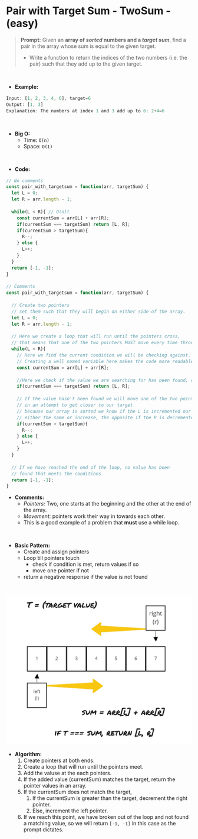 # Pair with Target Sum - TwoSum - (easy)

> **Prompt:** Given an **array of *sorted* numbers and a *target sum***, find a pair in the array whose sum is equal to the given target. 
> - Write a function to return the indices of the two numbers (i.e. the pair) such that they add up to the given target.
<br>

- **Example:**

```js
Input: [1, 2, 3, 4, 6], target=6
Output: [1, 3]
Explanation: The numbers at index 1 and 3 add up to 6: 2+4=6
```
<br>

- **Big O:**
  - Time: `O(n)`
  - Space: `O(1)`

<br>

- **Code:**

```js
// No comments
const pair_with_targetsum = function(arr, targetSum) {
  let L = 0;
  let R = arr.length - 1;

  while(L < R){ // O(n)t
    const currentSum = arr[L] + arr[R]; 
    if(currentSum === targetSum) return [L, R];
    if(currentSum > targetSum){
      R--;
    } else {
      L++;
    }
  }
  return [-1, -1];
}

// Comments
const pair_with_targetsum = function(arr, targetSum) {

  // Create two pointers 
  // set them such that they will begin on either side of the array.
  let L = 0;
  let R = arr.length - 1;

  // Here we create a loop that will run until the pointers cross,
  // that means that one of the two pointers MUST move every time through the loop.
  while(L < R){ 
    // Here we find the current condition we will be checking against.
    // Creating a well named variable here makes the code more readable.
    const currentSum = arr[L] + arr[R]; 

    //Here we check if the value we are searching for has been found, returning if so.
    if(currentSum === targetSum) return [L, R];

    // If the value hasn't been found we will move one of the two pointers 
    // in an attempt to get closer to our target
    // because our array is sorted we know if the L is incremented our sum will be 
    // either the same or increase, the opposite if the R is decremented.
    if(currentSum > targetSum){
      R--;
    } else {
      L++;
    }
  }

  // If we have reached the end of the loop, no value has been
  // found that meets the conditions
  return [-1, -1];
}
```

- **Comments:**
  - *Pointers:* Two, one starts at the beginning and the other at the end of the array.
  - *Movement:* pointers work their way in towards each other.
  - This is a good example of a problem that **must** use a while loop.

<br>

- **Basic Pattern:**
  - Create and assign pointers
  - Loop till pointers touch
    - check if condition is met, return values if so
    - move one pointer if not
  - return a negative response if the value is not found
  
<br>

![twoSum](./../resources/twoSum.jpg)

- **Algorithm:**
  1. Create pointers at both ends.
  2. Create a loop that will run until the pointers meet.
  3. Add the valuse at the each pointers.
  4. If the added value (currentSum) matches the target, return the pointer values in an array.
  5. If the currentSum does not match the target,
     1. If the currentSum is greater than the target, decrement the right pointer.
     2. Else, increment the left pointer.
  6. If we reach this point, we have broken out of the loop and not found a matching value, so we will return `[-1, -1]` in this case as the prompt dictates.

